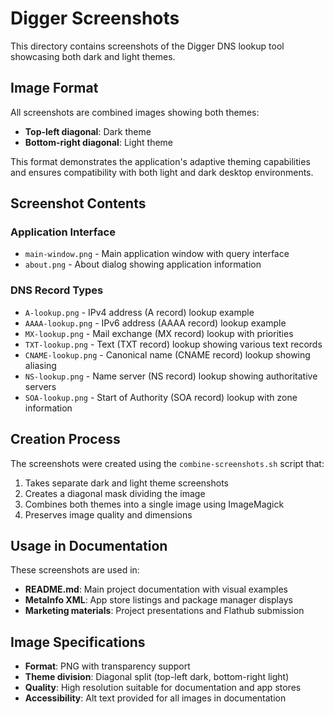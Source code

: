 # Digger Screenshots

This directory contains screenshots of the Digger DNS lookup tool showcasing both dark and light themes.

## Image Format

All screenshots are combined images showing both themes:
- **Top-left diagonal**: Dark theme
- **Bottom-right diagonal**: Light theme

This format demonstrates the application's adaptive theming capabilities and ensures compatibility with both light and dark desktop environments.

## Screenshot Contents

### Application Interface
- `main-window.png` - Main application window with query interface
- `about.png` - About dialog showing application information

### DNS Record Types
- `A-lookup.png` - IPv4 address (A record) lookup example
- `AAAA-lookup.png` - IPv6 address (AAAA record) lookup example
- `MX-lookup.png` - Mail exchange (MX record) lookup with priorities
- `TXT-lookup.png` - Text (TXT record) lookup showing various text records
- `CNAME-lookup.png` - Canonical name (CNAME record) lookup showing aliasing
- `NS-lookup.png` - Name server (NS record) lookup showing authoritative servers
- `SOA-lookup.png` - Start of Authority (SOA record) lookup with zone information

## Creation Process

The screenshots were created using the `combine-screenshots.sh` script that:
1. Takes separate dark and light theme screenshots
2. Creates a diagonal mask dividing the image
3. Combines both themes into a single image using ImageMagick
4. Preserves image quality and dimensions

## Usage in Documentation

These screenshots are used in:
- **README.md**: Main project documentation with visual examples
- **MetaInfo XML**: App store listings and package manager displays
- **Marketing materials**: Project presentations and Flathub submission

## Image Specifications

- **Format**: PNG with transparency support
- **Theme division**: Diagonal split (top-left dark, bottom-right light)
- **Quality**: High resolution suitable for documentation and app stores
- **Accessibility**: Alt text provided for all images in documentation